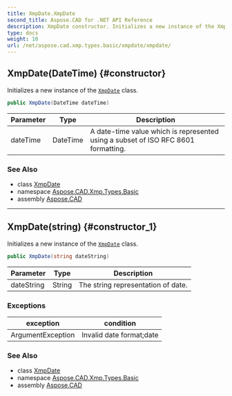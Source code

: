 ```yaml
---
title: XmpDate.XmpDate
second_title: Aspose.CAD for .NET API Reference
description: XmpDate constructor. Initializes a new instance of the XmpDate class
type: docs
weight: 10
url: /net/aspose.cad.xmp.types.basic/xmpdate/xmpdate/
---
```

## XmpDate(DateTime) {#constructor}

Initializes a new instance of the [`XmpDate`](../) class.

```csharp
public XmpDate(DateTime dateTime)
```

| Parameter | Type | Description |
| --- | --- | --- |
| dateTime | DateTime | A date-time value which is represented using a subset of ISO RFC 8601 formatting. |

### See Also

* class [XmpDate](../)
* namespace [Aspose.CAD.Xmp.Types.Basic](../../../aspose.cad.xmp.types.basic/)
* assembly [Aspose.CAD](../../../)

---

## XmpDate(string) {#constructor_1}

Initializes a new instance of the [`XmpDate`](../) class.

```csharp
public XmpDate(string dateString)
```

| Parameter | Type | Description |
| --- | --- | --- |
| dateString | String | The string representation of date. |

### Exceptions

| exception | condition |
| --- | --- |
| ArgumentException | Invalid date format;date |

### See Also

* class [XmpDate](../)
* namespace [Aspose.CAD.Xmp.Types.Basic](../../../aspose.cad.xmp.types.basic/)
* assembly [Aspose.CAD](../../../)


